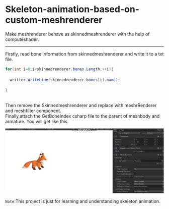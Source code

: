 # Skeleton-animation-based-on-custom-meshrenderer
Make meshrenderer behave as skinnedmeshrenderer with the help of computeshader.

--------

Firstly, read bone information from skinnedmeshrenderer and write it to a txt file.
```csharp
for(int i=0;i<skinnedrenderer.bones.Length;++i){
            
  writter.WriteLine(skinnedrenderer.bones[i].name);
            
}
```
<br>
Then remove the Skinnedmeshrenderer and replace with meshrRenderer and meshfilter component.<br>
Finally,attach the GetBoneIndex csharp file to the parent of meshbody and armature. You will get like this.<br>

![](https://github.com/gxxxxx131/Skeleton-animation-based-on-custom-meshrenderer/raw/master/show.gif)

`Note`:This project is just for learning and understanding skeleton animation.
